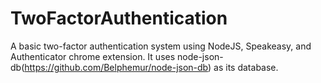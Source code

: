 # TwoFactorAuthentication
A basic two-factor authentication system using NodeJS, Speakeasy, and Authenticator chrome extension. It uses node-json-db(https://github.com/Belphemur/node-json-db) as its database.
